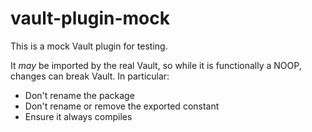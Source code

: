 # vault-plugin-mock

This is a mock Vault plugin for testing. 

It *may* be imported by the real Vault, so while it is functionally a NOOP, changes can break Vault. In particular:

- Don't rename the package
- Don't rename or remove the exported constant
- Ensure it always compiles

